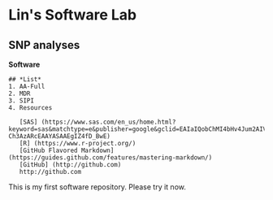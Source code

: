 # Lin's Software Lab
## **SNP analyses**


**Software**
```
## *List*
1. AA-Full
2. MDR
3. SIPI
4. Resources
 
   [SAS] (https://www.sas.com/en_us/home.html?keyword=sas&matchtype=e&publisher=google&gclid=EAIaIQobChMI4bHv4Jum2AIVAZV-Ch3AzARcEAAYASAAEgIZ4fD_BwE)
   [R] (https://www.r-project.org/)
   [GitHub Flavored Markdown] (https://guides.github.com/features/mastering-markdown/)
   [GitHub] (http://github.com)
   http://github.com
```

This is my first software repository. Please try it now. 
